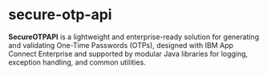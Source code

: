 # secure-otp-api
**SecureOTPAPI** is a lightweight and enterprise-ready solution for generating and validating One-Time Passwords (OTPs), designed with IBM App Connect Enterprise and supported by modular Java libraries for logging, exception handling, and common utilities.
